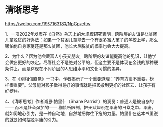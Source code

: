 # 清晰思考

https://weibo.com/1987163183/NpGpvettw

1、一项2022年发表在《自然》杂志上的大规模研究表明，跨阶层的友谊是让贫困儿童脱贫的好办法：如果一个贫困儿童能去一个有很多富人孩子的学校上学，那么哪怕他自身家庭还是那么贫困，他长大后脱贫的概率也会大大提高。  
  
2、为什么？因为他会跟富人小孩交朋友，跨阶层的友谊能提高他的见识，让他学会做出更好的决定。尽管社会不是绝对公平的，但这主要不是体现在金钱的那种硬条件上，而是体现在不同阶层的人思维水平和文化习惯的差异。  
  
3、在《别相信直觉》一书中，作者揭示了一个重要道理：“养育方法不重要，榜样很重要”。父母能对孩子做得最好的事情就是把家搬到更好的社区去，让孩子有好榜样。  
  
4、《清晰思考》作者肖恩·帕里什（Shane Parrish）的洞见：普通人是被自身的—— 而不是社会强加的—— 枷锁所限制，把天赋埋没在平庸的日常之中。平庸，就如同地心引力，是一种自动地、自然地把你往下拖的力量。帕里什在这本书里说的就是如何摆脱平庸的引力。